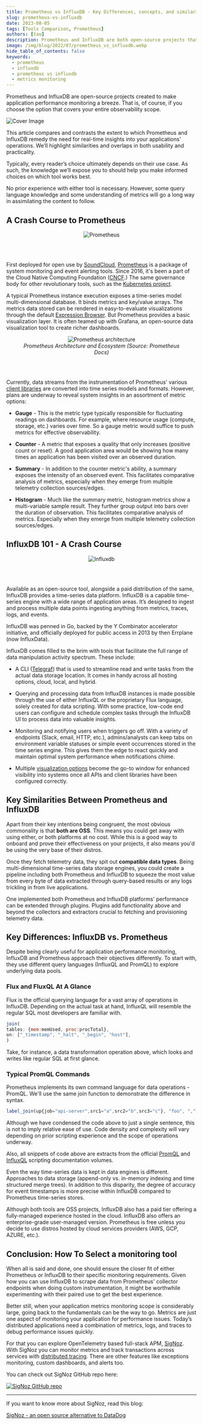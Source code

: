 ```yaml
---
title: Prometheus vs InfluxDB - Key Differences, concepts, and similarities
slug: prometheus-vs-influxdb
date: 2023-08-05
tags: [Tools Comparison, Prometheus]
authors: [tau]
description: Prometheus and InfluxDB are both open-source projects that can be used for monitoring time-series data. While Prometheus is a metrics monitoring tool graduated under CNCF, InfluDB is a time-series database. In this article, let’s have a side-to-side review of Prometheus vs InfluxDB to...
image: /img/blog/2022/07/prometheus_vs_influxdb.webp
hide_table_of_contents: false
keywords:
  - prometheus
  - influxdb
  - prometheus vs influxdb
  - metrics monitoring
---
```


<head>
  <link rel="canonical" href="https://signoz.io/blog/prometheus-vs-influxdb/"/>
</head>

Prometheus and InfluxDB are open-source projects created to make application performance monitoring a breeze. That is, of course, if you choose the option that covers your entire observability scope.

<!--truncate-->

![Cover Image](/img/blog/2022/07/prometheus_vs_influxdb.webp)

This article compares and contrasts the extent to which Prometheus and InfluxDB remedy the need for real-time insights into your applications’ operations. We’ll highlight similarities and overlaps in both usability and practicality.

Typically, every reader’s choice ultimately depends on their use case. As such, the knowledge we’ll expose you to should help you make informed choices on which tool works best.

No prior experience with either tool is necessary. However, some query language knowledge and some understanding of metrics will go a long way in assimilating the content to follow.

## A Crash Course to Prometheus

<figure data-zoomable align='center'>
    <img src="/img/blog/2022/07/prometheus_image.webp" alt="Prometheus"/>
</figure>

<br></br>

First deployed for open use by <a href = "https://soundcloud.com/" rel="noopener noreferrer nofollow" target="_blank">SoundCloud</a>, <a href = "https://prometheus.io/" rel="noopener noreferrer nofollow" target="_blank">Prometheus</a> is a package of system monitoring and event alerting tools. Since 2016, it's been a part of the Cloud Native Computing Foundation (<a href = "https://www.cncf.io/" rel="noopener noreferrer nofollow" target="_blank">CNCF</a>.) The same governance body for other revolutionary tools, such as the <a href = "https://kubernetes.io/" rel="noopener noreferrer nofollow" target="_blank">Kubernetes project</a>.

A typical Prometheus instance execution exposes a time-series model multi-dimensional database. It binds metrics and key/value arrays. The metrics data stored can be rendered in easy-to-evaluate visualizations through the default <a href = "https://prometheus.io/docs/visualization/browser/" rel="noopener noreferrer nofollow" target="_blank">Expression Browser</a>. But Prometheus provides a basic visualization layer. It is often teamed up with Grafana, an open-source data visualization tool to create richer dashboards.

<figure data-zoomable align='center'>
    <img src="/img/blog/2022/07/prometheus_architecture.webp" alt="Prometheus architecture"/>
    <figcaption><i>Prometheus Architecture and Ecosystem (Source: Prometheus Docs)</i></figcaption>
</figure>

<br></br>

Currently, data streams from the instrumentation of Prometheus' various <a href = "https://prometheus.io/docs/instrumenting/clientlibs/" rel="noopener noreferrer nofollow" target="_blank">client libraries</a> are converted into time series models and formats. However, plans are underway to reveal system insights in an assortment of metric options:

- **Gauge** - This is the metric type typically responsible for fluctuating readings on dashboards. For example, where resource usage (compute, storage, etc.) varies over time. So a gauge metric would suffice to push metrics for effective observability.

- **Counter** - A metric that exposes a quality that only increases (positive count or reset). A good application area would be showing how many times an application has been visited over an observed duration.

- **Summary** - In addition to the counter metric's ability, a summary exposes the intensity of an observed event. This facilitates comparative analysis of metrics, especially when they emerge from multiple telemetry collection sources/edges.

- **Histogram** - Much like the summary metric, histogram metrics show a multi-variable sample result. They further group output into bars over the duration of observation. This facilitates comparative analysis of metrics. Especially when they emerge from multiple telemetry collection sources/edges.

## InfluxDB 101 - A Crash Course

<figure data-zoomable align='center'>
    <img src="/img/blog/2022/07/influxdb_image.webp" alt="Influxdb"/>
</figure>

<br></br>

Available as an open-source tool, alongside a paid distribution of the same, InfluxDB provides a time-series data platform. InfluxDB is a capable time-series engine with a wide range of application areas. It’s designed to ingest and process multiple data points ingesting anything from metrics, traces, logs, and events.

InfluxDB was penned in Go, backed by the Y Combinator accelerator initiative, and officially deployed for public access in 2013 by then Errplane (now InfluxData).

InfluxDB comes filled to the brim with tools that facilitate the full range of data manipulation activity spectrum. These include:

- A CLI (<a href = "https://docs.influxdata.com/influxdb/v2.3/telegraf-configs/" rel="noopener noreferrer nofollow" target="_blank">Telegraf</a>) that is used to streamline read and write tasks from the actual data storage location. It comes in handy across all hosting options, cloud, local, and hybrid.

- Querying and processing data from InfluxDB instances is made possible through the use of either InfluxQL or the proprietary Flux language, solely created for data scripting. With some practice, low-code end users can configure and schedule complex tasks through the InfluxDB UI to process data into valuable insights.

- Monitoring and notifying users when triggers go off. With a variety of endpoints (Slack, email, HTTP, etc.), admins/analysts can keep tabs on environment variable statuses or simple event occurrences stored in the time series engine. This gives them the edge to react quickly and maintain optimal system performance when notifications chime.

- Multiple <a href = "https://docs.influxdata.com/influxdb/v2.3/visualize-data/visualization-types/" rel="noopener noreferrer nofollow" target="_blank">visualization options</a> become the go-to window for enhanced visibility into systems once all APIs and client libraries have been configured correctly.

## Key Similarities Between Prometheus and InfluxDB

Apart from their key intentions being congruent, the most obvious commonality is that **both are OSS**. This means you could get away with using either, or both platforms at no cost. While this is a good way to onboard and prove their effectiveness on your projects, it also means you'd be using the very base of their distros.

Once they fetch telemetry data, they spit out **compatible data types**. Being multi-dimensional time-series data storage engines, you could create a pipeline including both Prometheus and InfluxDB to squeeze the most value from every byte of data extracted through query-based results or any logs trickling in from live applications.

One implemented both Prometheus and InfluxDB platforms' performance can be extended through plugins. Plugins add functionality above and beyond the collectors and extractors crucial to fetching and provisioning telemetry data.

## Key Differences: InfluxDB vs. Prometheus

Despite being clearly useful for application performance monitoring, InfluxDB and Prometheus approach their objectives differently. To start with, they use different query languages (InfluxQL and PromQL) to explore underlying data pools.

### Flux and FluxQL At A Glance

Flux is the official querying language for a vast array of operations in InfluxDB. Depending on the actual task at hand, InfluxQL will resemble the regular SQL most developers are familiar with.

```jsx
join(
tables: {mem:memUsed, proc:procTotal},
on: ["_timestamp", "_halt", "_begin", "host"],
)
```

Take, for instance, a data transformation operation above, which looks and writes like regular SQL at first glance.

### Typical PromQL Commands

Prometheus implements its own command language for data operations - PromQL. We'll use the same join function to demonstrate the difference in syntax.

```jsx
label_join(up{job="api-server",src1="a",src2="b",src3="c"}, "foo", ",", "src1", "src2", "src3")
```

Although we have condensed the code above to just a single sentence, this is not to imply relative ease of use. Code density and complexity will vary depending on prior scripting experience and the scope of operations underway.

Also, all snippets of code above are extracts from the official <a href = "https://prometheus.io/docs/prometheus/latest/querying/functions/#trigonometric-functions" rel="noopener noreferrer nofollow" target="_blank">PromQL</a> and <a href = "https://docs.influxdata.com/influxdb/v2.3/query-data/flux/join/" rel="noopener noreferrer nofollow" target="_blank">InfluxQL</a> scripting documentation volumes.

Even the way time-series data is kept in data engines is different. Approaches to data storage (append-only vs. in-memory indexing and time structured merge trees). In addition to this disparity, the degree of accuracy for event timestamps is more precise within InfluxDB compared to Prometheus time-series stores.

Although both tools are OSS projects, InfluxDB also has a paid tier offering a fully-managed experience hosted in the cloud. InfluxDB also offers an enterprise-grade user-managed version. Prometheus is free unless you decide to use distros hosted by cloud services providers (AWS, GCP, AZURE, etc.).

## Conclusion: How To Select a monitoring tool

When all is said and done, one should ensure the closer fit of either Prometheus or InfluxDB to their specific monitoring requirements. Given how you can use InfluxDB to scrape data from Prometheus' collector endpoints when doing custom instrumentation, it might be worthwhile experimenting with their paired use to get the best experience.

Better still, when your application metrics monitoring scope is considerably large, going back to the fundamentals can be the way to go. Metrics are just one aspect of monitoring your application for performance issues. Today’s distributed applications need a combination of metrics, logs, and traces to debug performance issues quickly.

For that you can explore OpenTelemetry based full-stack APM, [SigNoz](https://signoz.io/). With SigNoz you can monitor metrics and track transactions across services with [distributed tracing](https://signoz.io/blog/distributed-tracing-in-microservices/). There are other features like exceptions monitoring, custom dashboards, and alerts too.

You can check out SigNoz GitHub repo here:

[![SigNoz GitHub repo](/img/blog/common/signoz_github.webp)](https://github.com/SigNoz/signoz)

---

If you want to know more about SigNoz, read this blog:

[SigNoz - an open source alternative to DataDog](https://signoz.io/blog/open-source-datadog-alternative/)
